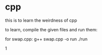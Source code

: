 # cpp
this is to learn the weirdness of cpp 

to learn, compile the given files and run them:

for swap.cpp: 
g++ swap.cpp -o run 
./run

1

